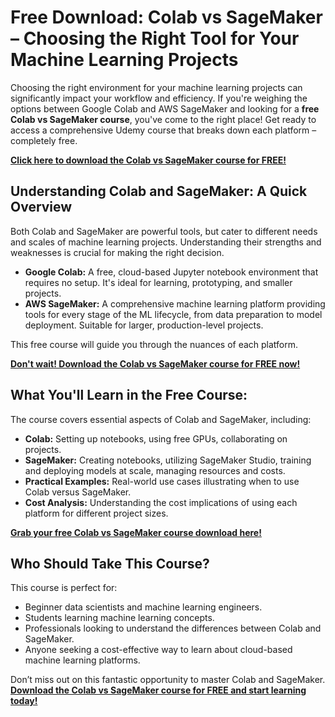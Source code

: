 # Free Download: Colab vs SageMaker – Choosing the Right Tool for Your Machine Learning Projects

Choosing the right environment for your machine learning projects can significantly impact your workflow and efficiency. If you're weighing the options between Google Colab and AWS SageMaker and looking for a **free Colab vs SageMaker course**, you've come to the right place! Get ready to access a comprehensive Udemy course that breaks down each platform – completely free.

[**Click here to download the Colab vs SageMaker course for FREE!**](https://udemywork.com/colab-vs-sagemaker)

## Understanding Colab and SageMaker: A Quick Overview

Both Colab and SageMaker are powerful tools, but cater to different needs and scales of machine learning projects. Understanding their strengths and weaknesses is crucial for making the right decision.

*   **Google Colab:** A free, cloud-based Jupyter notebook environment that requires no setup. It's ideal for learning, prototyping, and smaller projects.
*   **AWS SageMaker:** A comprehensive machine learning platform providing tools for every stage of the ML lifecycle, from data preparation to model deployment. Suitable for larger, production-level projects.

This free course will guide you through the nuances of each platform.

[**Don't wait! Download the Colab vs SageMaker course for FREE now!**](https://udemywork.com/colab-vs-sagemaker)

## What You'll Learn in the Free Course:

The course covers essential aspects of Colab and SageMaker, including:

*   **Colab:** Setting up notebooks, using free GPUs, collaborating on projects.
*   **SageMaker:** Creating notebooks, utilizing SageMaker Studio, training and deploying models at scale, managing resources and costs.
*   **Practical Examples:** Real-world use cases illustrating when to use Colab versus SageMaker.
*   **Cost Analysis:** Understanding the cost implications of using each platform for different project sizes.

[**Grab your free Colab vs SageMaker course download here!**](https://udemywork.com/colab-vs-sagemaker)

## Who Should Take This Course?

This course is perfect for:

*   Beginner data scientists and machine learning engineers.
*   Students learning machine learning concepts.
*   Professionals looking to understand the differences between Colab and SageMaker.
*   Anyone seeking a cost-effective way to learn about cloud-based machine learning platforms.

Don’t miss out on this fantastic opportunity to master Colab and SageMaker. [**Download the Colab vs SageMaker course for FREE and start learning today!**](https://udemywork.com/colab-vs-sagemaker)
